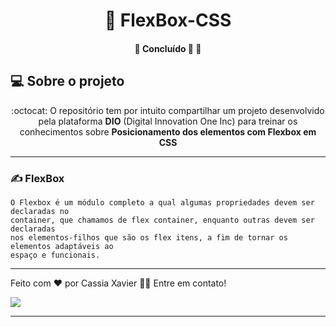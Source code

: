 <h1 align="center">
    <a>🔗 FlexBox-CSS  </a>
</h1> 

<h4 align="center"> 
	🚧 Concluído 🚀 🚧
</h4>

## 💻 Sobre o projeto

<p align="center"> :octocat: O repositório tem por intuito compartilhar um projeto desenvolvido pela
 plataforma <strong>DIO</strong> (Digital Innovation One Inc) para treinar os conhecimentos sobre 
 <strong>Posicionamento dos elementos com Flexbox em CSS</strong>
 </p>


---

### ✍️ FlexBox

	O Flexbox é um módulo completo a qual algumas propriedades devem ser declaradas no
	container, que chamamos de flex container, enquanto outras devem ser declaradas
	nos elementos-filhos que são os flex itens, a fim de tornar os elementos adaptáveis ao 
 	espaço e funcionais.

---

Feito com ❤️ por Cassia Xavier 👋🏽 Entre em contato!

<a href="https://www.linkedin.com/in/c%C3%A1ssia-xavier-mendes-dos-santos/" target="_blank"><img src="https://img.shields.io/badge/-LinkedIn-%230077B5?style=flat-square&logo=linkedin&logoColor=white" target="_blank"></a>  



---
